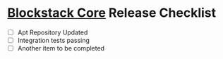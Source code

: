 # [Blockstack Core](https://github.com/blockstack/blockstack-core) Release Checklist

- [ ] Apt Repository Updated 
- [ ] Integration tests passing
- [ ] Another item to be completed 